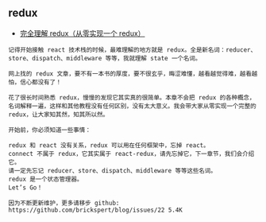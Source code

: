 ## redux

-   [完全理解 redux（从零实现一个 redux）](http://react-china.org/t/redux-redux/27292)

```
记得开始接触 react 技术栈的时候，最难理解的地方就是 redux。全是新名词：reducer、store、dispatch、middleware 等等，我就理解 state 一个名词。

网上找的 redux 文章，要不有一本书的厚度，要不很玄乎，晦涩难懂，越看越觉得难，越看越怕，信心都没有了！

花了很长时间熟悉 redux，慢慢的发现它其实真的很简单。本章不会把 redux 的各种概念，名词解释一遍，这样和其他教程没有任何区别，没有太大意义。我会带大家从零实现一个完整的 redux，让大家知其然，知其所以然。

开始前，你必须知道一些事情：

redux 和 react 没有关系，redux 可以用在任何框架中，忘掉 react。
connect 不属于 redux，它其实属于 react-redux，请先忘掉它，下一章节，我们会介绍它。
请一定先忘记 reducer、store、dispatch、middleware 等等这些名词。
redux 是一个状态管理器。
Let’s Go！

因为不断更新维护，更多请移步 github: https://github.com/brickspert/blog/issues/22 5.4K

```
